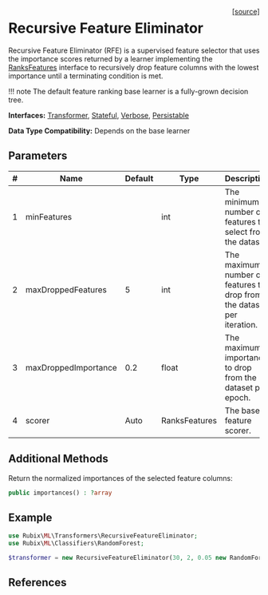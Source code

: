 <span style="float:right;"><a href="https://github.com/RubixML/ML/blob/master/src/Transformers/RecursiveFeatureEliminator.php">[source]</a></span>

# Recursive Feature Eliminator
Recursive Feature Eliminator (RFE) is a supervised feature selector that uses the importance scores returned by a learner implementing the [RanksFeatures](../ranks-features.md) interface to recursively drop feature columns with the lowest importance until a terminating condition is met.

!!! note
    The default feature ranking base learner is a fully-grown decision tree.

**Interfaces:** [Transformer](api.md#transformer), [Stateful](api.md#stateful), [Verbose](../verbose.md), [Persistable](../persistable.md)

**Data Type Compatibility:** Depends on the base learner

## Parameters
| # | Name | Default | Type | Description |
|---|---|---|---|---|
| 1 | minFeatures | | int | The minimum number of features to select from the dataset. |
| 2 | maxDroppedFeatures | 5 | int | The maximum number of features to drop from the dataset per iteration. |
| 3 | maxDroppedImportance | 0.2 | float | The maximum importance to drop from the dataset per epoch. |
| 4 | scorer | Auto | RanksFeatures | The base feature scorer. |

## Additional Methods
Return the normalized importances of the selected feature columns:
``` php
public importances() : ?array
```

## Example
```php
use Rubix\ML\Transformers\RecursiveFeatureEliminator;
use Rubix\ML\Classifiers\RandomForest;

$transformer = new RecursiveFeatureEliminator(30, 2, 0.05 new RandomForest());
```

## References
[^1]: I. Guyon et al. (2002). Gene Selection for Cancer Classification using Support Vector Machines.

